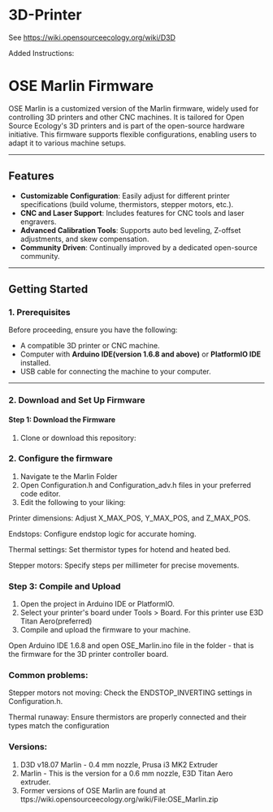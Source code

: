 # 3D-Printer

See https://wiki.opensourceecology.org/wiki/D3D

Added Instructions:

# OSE Marlin Firmware

OSE Marlin is a customized version of the Marlin firmware, widely used for controlling 3D printers and other CNC machines. It is tailored for Open Source Ecology's 3D printers and is part of the open-source hardware initiative. This firmware supports flexible configurations, enabling users to adapt it to various machine setups.

---

## Features
- **Customizable Configuration**: Easily adjust for different printer specifications (build volume, thermistors, stepper motors, etc.).
- **CNC and Laser Support**: Includes features for CNC tools and laser engravers.
- **Advanced Calibration Tools**: Supports auto bed leveling, Z-offset adjustments, and skew compensation.
- **Community Driven**: Continually improved by a dedicated open-source community.

---

## Getting Started

### **1. Prerequisites**
Before proceeding, ensure you have the following:
- A compatible 3D printer or CNC machine.
- Computer with **Arduino IDE(version 1.6.8 and above)** or **PlatformIO IDE** installed.
- USB cable for connecting the machine to your computer.

---

### **2. Download and Set Up Firmware**

#### Step 1: Download the Firmware
1. Clone or download this repository:


### 2. Configure the firmware
1. Navigate te the Marlin Folder
2. Open Configuration.h and Configuration_adv.h files in your preferred code editor.
3. Edit the following to your liking:

Printer dimensions: Adjust X_MAX_POS, Y_MAX_POS, and Z_MAX_POS.

Endstops: Configure endstop logic for accurate homing.

Thermal settings: Set thermistor types for hotend and heated bed.

Stepper motors: Specify steps per millimeter for precise movements.

### Step 3: Compile and Upload
1. Open the project in Arduino IDE or PlatformIO.
2. Select your printer's board under Tools > Board. For this printer use E3D Titan Aero(preferred)
3. Compile and upload the firmware to your machine.

Open Arduino IDE 1.6.8 and open OSE_Marlin.ino file in the folder - that is the firmware for the 3D printer controller board.

### Common problems:
Stepper motors not moving: Check the ENDSTOP_INVERTING settings in Configuration.h.

Thermal runaway: Ensure thermistors are properly connected and their types match the configuration


### Versions:

1. D3D v18.07 Marlin - 0.4 mm nozzle, Prusa i3 MK2 Extruder
2. Marlin - This is the version for a 0.6 mm nozzle, E3D Titan Aero extruder.
3. Former versions of OSE Marlin are found at ttps://wiki.opensourceecology.org/wiki/File:OSE_Marlin.zip





